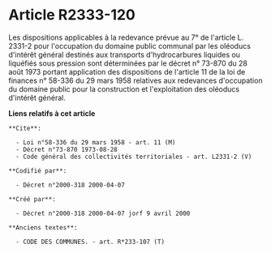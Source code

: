 # Article R2333-120

Les dispositions applicables à la redevance prévue au 7° de l'article L. 2331-2 pour l'occupation du domaine public communal
par les oléoducs d'intérêt général destinés aux transports d'hydrocarbures liquides ou liquéfiés sous pression sont
déterminées par le décret n° 73-870 du 28 août 1973 portant application des dispositions de l'article 11 de la loi de
finances n° 58-336 du 29 mars 1958 relatives aux redevances d'occupation du domaine public pour la construction et
l'exploitation des oléoducs d'intérêt général.

**Liens relatifs à cet article**

	**Cite**:

	  - Loi n°58-336 du 29 mars 1958 - art. 11 (M)
	  - Décret n°73-870 1973-08-28
	  - Code général des collectivités territoriales - art. L2331-2 (V)

	**Codifié par**:

	  - Décret n°2000-318 2000-04-07

	**Créé par**:

	  - Décret n°2000-318 2000-04-07 jorf 9 avril 2000

	**Anciens textes**:

	  - CODE DES COMMUNES. - art. R*233-107 (T)
